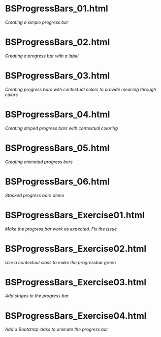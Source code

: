 # BSProgressBars_01.html
*Creating a simple progress bar*

# BSProgressBars_02.html
*Creating a progress bar with a label*

# BSProgressBars_03.html
*Creating progress bars with contextual colors to provide meaning through colors*

# BSProgressBars_04.html
*Creating striped progress bars with contextual coloring*

# BSProgressBars_05.html
*Creating animated progress bars*

# BSProgressBars_06.html
*Stacked progress bars demo*

# BSProgressBars_Exercise01.html
*Make the progress bar work as expected. Fix the issue*

# BSProgressBars_Exercise02.html
*Use a contextual class to make the progressbar green*

# BSProgressBars_Exercise03.html
*Add stripes to the progress bar*

# BSProgressBars_Exercise04.html
*Add a Bootstrap class to animate the progress bar*